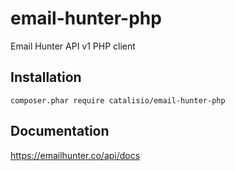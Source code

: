 # email-hunter-php

Email Hunter API v1 PHP client

## Installation

```
composer.phar require catalisio/email-hunter-php
```

## Documentation

https://emailhunter.co/api/docs
